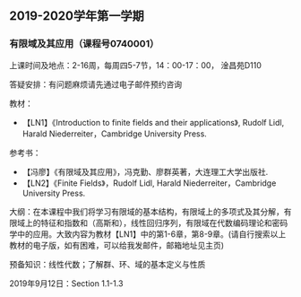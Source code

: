 ## 2019-2020学年第一学期
### 有限域及其应用（课程号0740001）

上课时间及地点：2-16周，每周四5-7节，14：00-17：00， 淦昌苑D110

答疑安排：有问题麻烦请先通过电子邮件预约咨询

教材：
* 【LN1】《Introduction to finite fields and their applications》, Rudolf Lidl, Harald Niederreiter，Cambridge University Press.

参考书：
* 【冯廖】《有限域及其应用》，冯克勤、廖群英著，大连理工大学出版社.  
* 【LN2】《Finite Fields》，Rudolf Lidl, Harald Niederreiter，Cambridge University Press.  

大纲：在本课程中我们将学习有限域的基本结构，有限域上的多项式及其分解，有限域上的特征和指数和（高斯和），线性回归序列，有限域在代数编码理论和密码学中的应用。大致内容为教材【LN1】中的第1-6章，第8-9章。(请自行搜索以上教材的电子版，如有困难，可以给我发邮件，邮箱地址见主页)

预备知识：线性代数；了解群、环、域的基本定义与性质

2019年9月12日：Section 1.1-1.3
